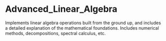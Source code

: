 # Advanced_Linear_Algebra
Implements linear algebra operations built from the ground up, and includes a detailed explanation of the mathematical foundations. Includes numerical methods, decompositions, spectral calculus, etc. 
